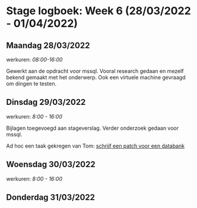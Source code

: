 # Stage logboek: Week 6 (28/03/2022 - 01/04/2022)

## Maandag 28/03/2022

werkuren: _08:00-16:00_

Gewerkt aan de opdracht voor mssql. Vooral research gedaan en mezelf bekend gemaakt met het onderwerp.  Ook een virtuele machine gevraagd om dingen te testen.

## Dinsdag 29/03/2022

werkuren: _8:00 - 16:00_

Bijlagen toegevoegd aan stageverslag. Verder onderzoek gedaan voor mssql.

Ad hoc een taak gekregen van Tom: [schrijf een patch voor een databank](../scripts/tables_patch/)

## Woensdag 30/03/2022

werkuren: _8:00 - 16:00_

## Donderdag 31/03/2022
